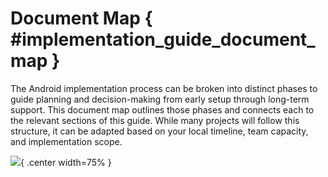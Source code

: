 # Document Map { #implementation_guide_document_map }

The Android implementation process can be broken into distinct phases to guide planning and decision-making from early setup through long-term support. This document map outlines those phases and connects each to the relevant sections of this guide. While many projects will follow this structure, it can be adapted based on your local timeline, team capacity, and implementation scope.
    
![](resources/images/implementation-guide-document_map.png){ .center width=75% }
